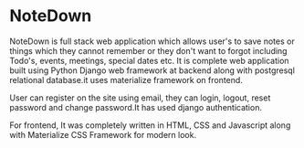 # NoteDown
NoteDown is full stack web application which allows user's to save notes or things which they cannot remember or they don't want to forgot including Todo's, events, meetings, special dates etc. It is complete web application built using Python Django web framework at backend along with postgresql relational database.it uses materialize framework on frontend.

User can register on the site using email, they can login, logout, reset password and change password.It has used django authentication.

For frontend, It was completely written in HTML, CSS and Javascript along with Materialize CSS Framework for modern look.
